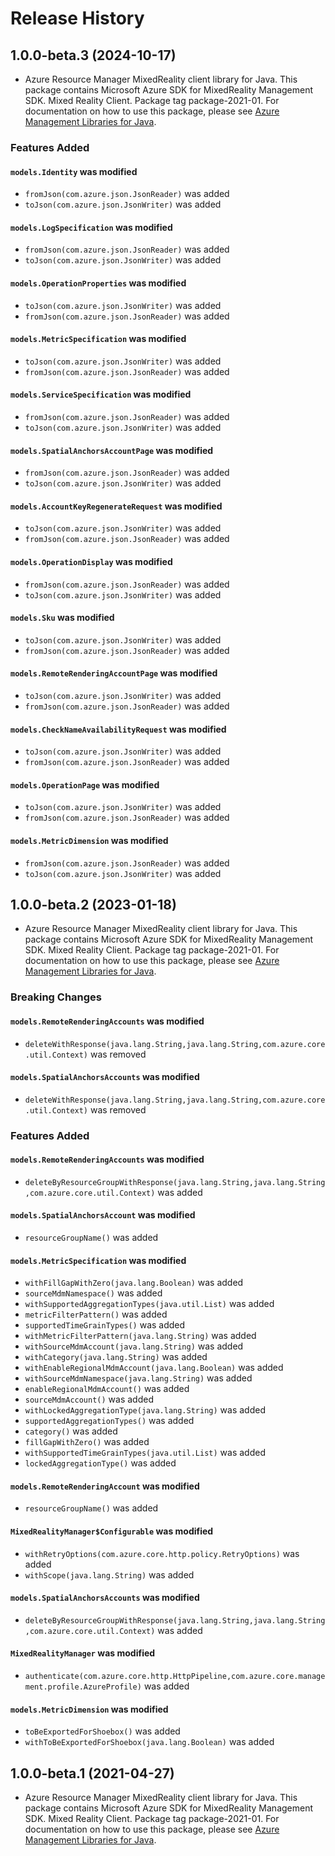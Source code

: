 # Release History

## 1.0.0-beta.3 (2024-10-17)

- Azure Resource Manager MixedReality client library for Java. This package contains Microsoft Azure SDK for MixedReality Management SDK. Mixed Reality Client. Package tag package-2021-01. For documentation on how to use this package, please see [Azure Management Libraries for Java](https://aka.ms/azsdk/java/mgmt).

### Features Added

#### `models.Identity` was modified

* `fromJson(com.azure.json.JsonReader)` was added
* `toJson(com.azure.json.JsonWriter)` was added

#### `models.LogSpecification` was modified

* `fromJson(com.azure.json.JsonReader)` was added
* `toJson(com.azure.json.JsonWriter)` was added

#### `models.OperationProperties` was modified

* `toJson(com.azure.json.JsonWriter)` was added
* `fromJson(com.azure.json.JsonReader)` was added

#### `models.MetricSpecification` was modified

* `toJson(com.azure.json.JsonWriter)` was added
* `fromJson(com.azure.json.JsonReader)` was added

#### `models.ServiceSpecification` was modified

* `fromJson(com.azure.json.JsonReader)` was added
* `toJson(com.azure.json.JsonWriter)` was added

#### `models.SpatialAnchorsAccountPage` was modified

* `fromJson(com.azure.json.JsonReader)` was added
* `toJson(com.azure.json.JsonWriter)` was added

#### `models.AccountKeyRegenerateRequest` was modified

* `toJson(com.azure.json.JsonWriter)` was added
* `fromJson(com.azure.json.JsonReader)` was added

#### `models.OperationDisplay` was modified

* `fromJson(com.azure.json.JsonReader)` was added
* `toJson(com.azure.json.JsonWriter)` was added

#### `models.Sku` was modified

* `toJson(com.azure.json.JsonWriter)` was added
* `fromJson(com.azure.json.JsonReader)` was added

#### `models.RemoteRenderingAccountPage` was modified

* `toJson(com.azure.json.JsonWriter)` was added
* `fromJson(com.azure.json.JsonReader)` was added

#### `models.CheckNameAvailabilityRequest` was modified

* `toJson(com.azure.json.JsonWriter)` was added
* `fromJson(com.azure.json.JsonReader)` was added

#### `models.OperationPage` was modified

* `toJson(com.azure.json.JsonWriter)` was added
* `fromJson(com.azure.json.JsonReader)` was added

#### `models.MetricDimension` was modified

* `fromJson(com.azure.json.JsonReader)` was added
* `toJson(com.azure.json.JsonWriter)` was added

## 1.0.0-beta.2 (2023-01-18)

- Azure Resource Manager MixedReality client library for Java. This package contains Microsoft Azure SDK for MixedReality Management SDK. Mixed Reality Client. Package tag package-2021-01. For documentation on how to use this package, please see [Azure Management Libraries for Java](https://aka.ms/azsdk/java/mgmt).

### Breaking Changes

#### `models.RemoteRenderingAccounts` was modified

* `deleteWithResponse(java.lang.String,java.lang.String,com.azure.core.util.Context)` was removed

#### `models.SpatialAnchorsAccounts` was modified

* `deleteWithResponse(java.lang.String,java.lang.String,com.azure.core.util.Context)` was removed

### Features Added

#### `models.RemoteRenderingAccounts` was modified

* `deleteByResourceGroupWithResponse(java.lang.String,java.lang.String,com.azure.core.util.Context)` was added

#### `models.SpatialAnchorsAccount` was modified

* `resourceGroupName()` was added

#### `models.MetricSpecification` was modified

* `withFillGapWithZero(java.lang.Boolean)` was added
* `sourceMdmNamespace()` was added
* `withSupportedAggregationTypes(java.util.List)` was added
* `metricFilterPattern()` was added
* `supportedTimeGrainTypes()` was added
* `withMetricFilterPattern(java.lang.String)` was added
* `withSourceMdmAccount(java.lang.String)` was added
* `withCategory(java.lang.String)` was added
* `withEnableRegionalMdmAccount(java.lang.Boolean)` was added
* `withSourceMdmNamespace(java.lang.String)` was added
* `enableRegionalMdmAccount()` was added
* `sourceMdmAccount()` was added
* `withLockedAggregationType(java.lang.String)` was added
* `supportedAggregationTypes()` was added
* `category()` was added
* `fillGapWithZero()` was added
* `withSupportedTimeGrainTypes(java.util.List)` was added
* `lockedAggregationType()` was added

#### `models.RemoteRenderingAccount` was modified

* `resourceGroupName()` was added

#### `MixedRealityManager$Configurable` was modified

* `withRetryOptions(com.azure.core.http.policy.RetryOptions)` was added
* `withScope(java.lang.String)` was added

#### `models.SpatialAnchorsAccounts` was modified

* `deleteByResourceGroupWithResponse(java.lang.String,java.lang.String,com.azure.core.util.Context)` was added

#### `MixedRealityManager` was modified

* `authenticate(com.azure.core.http.HttpPipeline,com.azure.core.management.profile.AzureProfile)` was added

#### `models.MetricDimension` was modified

* `toBeExportedForShoebox()` was added
* `withToBeExportedForShoebox(java.lang.Boolean)` was added

## 1.0.0-beta.1 (2021-04-27)

- Azure Resource Manager MixedReality client library for Java. This package contains Microsoft Azure SDK for MixedReality Management SDK. Mixed Reality Client. Package tag package-2021-01. For documentation on how to use this package, please see [Azure Management Libraries for Java](https://aka.ms/azsdk/java/mgmt).

